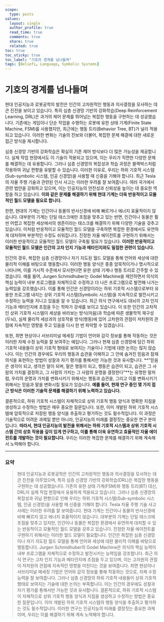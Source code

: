 ```yaml
---
scope:
  type: posts
values:
  layout: single
  author_profile: true
  read_time: true
  comments: true
  share: true
  related: true
toc: true
toc_sticky: true
toc_label: "기호의 경계를 넘나들며"
tags: [Beliefs, Language, Symbolic Systems]
---
```


# 기호의 경계를 넘나들며

현대 인공지능과 로봇공학의 발전은 인간의 고차원적인 행동과 의사결정을 모사하는 데 큰 진전을 보이고 있습니다. 특히 심층 신경망 기반의 강화학습(Deep Reinforcement Learning, DRL)은 과거의 제어 문제를 뛰어넘는 복잡한 행동을 구현하는 데 성공했습니다. 기존에는 게임이나 단순 작업을 수행하는 로봇에 유한 상태 기계(Finite State Machine, FSM)를 사용했지만, 최근에는 행동 트리(Behavior Tree, BT)가 널리 적용되고 있습니다. 이러한 변화는 기술의 진보와 더불어, 복잡한 문제 해결에 대한 새로운 접근 방식을 제시합니다.

심층 신경망 기반의 강화학습은 확실히 기존 제어 방식보다 더 많은 가능성을 제공합니다. 실제 작업 현장에서도 이 기술이 적용되고 있으며, 이는 우리가 직면한 다양한 문제를 해결하는 데 유용합니다. 그러나 심층 신경망의 복잡성과 학습 과정은 블랙박스처럼 작용하여 귀납 편향을 유발할 수 있습니다. 이러한 이유로, 우리는 하위 기호적 시스템(Sub-symbolic 시스템, 인공 신경망)을 사용할 때 신중을 기해야 합니다. 최근 Tesla의 자율 주행 기술과 관련된 인사 사고는 이러한 우려를 잘 보여줍니다. 여러 국가에서 관련 법안을 강화하고 있으며, 이는 인공지능의 안전성과 신뢰성을 높이는 데 중요한 역할을 하고 있습니다. **이와 같은 문제를 해결하기 위해 현대 기계는 더욱 반응적이고 모듈적인 월드 모델을 필요로 합니다.**

한편, 현대의 기계는 인간이나 동물의 반사신경에 비해 빠르거나 에너지 효율적이지 않습니다. 대부분의 기계는 단일 태스크에만 초점을 맞추고 있는 반면, 인간이나 동물은 훨씬 어렵고 복잡한 세상에서의 생존이라는 태스크를 해결하기 위해 다양한 기술을 갖추고 있습니다. 이처럼 반응적이고 모듈적인 월드 모델을 구축하면 복잡한 환경에서도 유연하게 대처하며 부분적인 수정도 쉬워집니다. 진정한 자율 에이전트를 구현하기 위해서는 이러한 반응적이고 모듈적인 월드 모델이 구축될 필요가 있습니다. **이러한 반응적이고 모듈적인 월드 모델은 인간의 고차 인지 기능과 메타인지와도 밀접한 관련이 있습니다.**

인간의 경우, 복잡한 심층 신경망이나 자기 지도된 월드 모델을 통해 언어와 세상에 대한 물리적 이해를 바탕으로 행동합니다. 이러한 행동 양식은 종종 암묵적이거나 명시적으로 나타나며, 이를 거시적 수준에서 모사한다면 유한 상태 기계나 행동 트리로 간주할 수 있겠습니다. 예를 들어, Jurgen Schmidhuber는 Godel Machine을 제안하면서 의식의 핵심 능력이 내부 프로그램을 자체적으로 수정하고 더 나은 프로그램으로 발전해 나가는 능력임을 강조했습니다. 이를 통해 인간은 신경망이라는 하위 기호적 시스템으로부터 유용한 프로그램 내지는 상위 기호적 시스템(Symbolic 시스템)을 지속적으로 발전시키고 수정하는 능력을 지니고 있음을 알 수 있습니다. 최근 의식 연구에서도 대뇌의 고차 인지 기능과 메타인지에 초점을 두는 학파가 강세를 보이고 있습니다. 이 또한 인간의 고차적인 상위 기호적 시스템이 세상을 바라보는 방식(마음)과 학습에 따른 생물학적 재구성(두뇌), 실제 물리적 세상과의 상호작용 방식(행동)에 있어 고차원의 관점이 저차원의 관점에 지속적인 영향을 주고 있음을 다시 한 번 파악할 수 있겠습니다.

또한, 최면 현상이나 서브리미널 메세징 기법이 언어와 감각 정보를 통해 작동하는 것은 이러한 자체 수정 능력을 잘 보여주는 예입니다. 그러나 현재 심층 신경망에 담긴 하위 기호적 내용들이 상위 기호적 형태로 보여지는 기술이나 기법에 대한 논의는 많지 않습니다. 이는 인간의 경우에도 우리의 행동과 습관을 이해하고 그 안에 숨겨진 믿음과 잠재의식을 표현하는 방법이 성찰과 자기 평가를 통해서만 가능한 것과 유사합니다. **"믿음은 생각이 되고, 생각은 말이 되며, 말은 행동이 되고, 행동은 습관이 되고, 습관은 그 사람의 가치를 결정하고, 그 사람의 가치는 그 사람의 운명을 결정한다"**는 유명한 말처럼, 우리의 운명과 가치를 변화시키기 위해서는 행동과 습관을, 그리고 이를 변화시키기 위해서는 믿음과 말을 변화시킬 필요가 있습니다. **예를 들어, 현재 연구 중인 몇 가지 접근 방식은 이러한 기술적 문제를 해결하기 위해 노력하고 있습니다.**

결론적으로, 하위 기호적 시스템이 자체적으로 상위 기호적 행동 양식과 명확한 지침을 생성하고 수정하는 방법은 매우 중요한 질문입니다. 또한, 이미 개발된 하위 기호적 시스템에 암묵적으로 저장된 행동 양식을 추출하고 평가하는 것도 필수적입니다. 이 과정은 기술적으로 어려운 과제일 뿐만 아니라, 인공지능의 미래를 결정짓는 중요한 연구 분야입니다. **따라서, 현대 인공지능의 발전을 위해서는 하위 기호적 시스템과 상위 기호적 시스템 간의 상호 작용을 깊이 있게 연구하고, 이를 통해 더욱 유연하고 효율적인 자율 에이전트를 개발하는 것이 필요합니다.** 우리는 이러한 복잡한 문제를 해결하기 위해 계속해서 노력해야 합니다.

---

### 요약

> 현대 인공지능과 로봇공학은 인간의 고차원적인 행동과 의사결정을 모사하는 데 큰 진전을 이루었으며, 특히 심층 신경망 기반의 강화학습(DRL)은 복잡한 행동을 구현하는 데 성공했습니다. 기존의 유한 상태 기계(FSM)와 행동 트리(BT) 대신, DRL이 실제 작업 현장에서 유용하게 적용되고 있습니다. 그러나 심층 신경망의 복잡성과 귀납 편향으로 인해 우리는 하위 기호적 시스템(Sub-symbolic 시스템, 인공 신경망)을 사용할 때 신중을 기해야 합니다. Tesla 자율 주행 기술 사고 사례는 이러한 우려를 잘 보여줍니다. 현대 기계는 인간이나 동물의 반사신경에 비해 빠르지 않고 에너지 효율적이지 않습니다. 대부분의 기계는 단일 태스크에 초점을 맞추고 있지만, 인간이나 동물은 복잡한 환경에서 유연하게 대처할 수 있는 반응적이고 모듈적인 월드 모델을 갖추고 있습니다. 진정한 자율 에이전트를 구현하기 위해서는 이러한 월드 모델이 필요합니다. 인간은 복잡한 심층 신경망이나 자기 지도된 월드 모델을 통해 언어와 세상에 대한 물리적 이해를 바탕으로 행동합니다. Jurgen Schmidhuber의 Godel Machine은 의식의 핵심 능력이 내부 프로그램을 자체적으로 수정하고 발전시키는 능력임을 강조합니다. 최근 의식 연구는 고차 인지 기능과 메타인지에 초점을 두고 있으며, 이는 고차원의 관점이 저차원의 관점에 지속적인 영향을 미친다는 것을 보여줍니다. 최면 현상이나 서브리미널 메세징 기법은 언어와 감각 정보를 통해 작동하는 것으로, 자체 수정 능력을 잘 보여줍니다. 그러나 심층 신경망의 하위 기호적 내용들이 상위 기호적 형태로 보여지는 기술에 대한 논의는 부족합니다. 이는 인간의 경우에도 성찰과 자기 평가를 통해서만 가능한 것과 유사합니다. 결론적으로, 하위 기호적 시스템이 자체적으로 상위 기호적 행동 양식과 지침을 생성하고 수정하는 방법은 중요한 질문입니다. 이미 개발된 하위 기호적 시스템의 행동 양식을 추출하고 평가하는 것도 필수적입니다. 이러한 연구는 인공지능의 미래를 결정짓는 중요한 과제이며, 우리는 이를 해결하기 위해 계속 노력해야 합니다.
